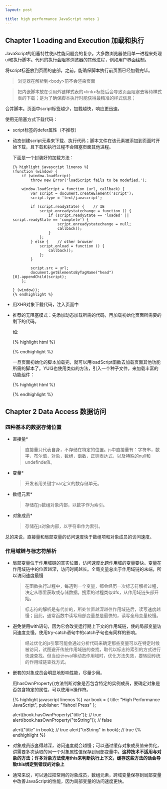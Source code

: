```yaml
---
layout: post

title: high performance JavaScript notes 1
---
```


## Chapter 1 Loading and Execution 加载和执行 ##

JavaScript的阻塞特性使js性能问题变的复杂。大多数浏览器使用单一进程来处理ui和执行脚本。代码的执行会阻塞浏览器的其他进程，例如用户界面绘制。

将script标签放到页面的底部，</body>之前。能确保脚本执行前页面已经加载完毕。

> 浏览器在解析到\<body\>前不会渲染页面

> 把内嵌脚本放在引用外链样式表的\<link\>标签后会导致页面阻塞去等待样式表的下载；是为了确保脚本执行时能获得最精准的样式信息；

合并脚本。页面中script标签越少，加载越快，响应更迅速。

使用无阻塞方式下载代码：

* 	script标签的defer属性（不推荐）
* 	动态创建script元素来下载、执行代码；脚本文件在该元素被添加到页面时开始下载，且下载和执行过程不会阻塞页面其他进程。
    
	下面是一个封装好的加载方法：
		 
		{% highlight javascript linenos %}
		(function (window) {
		    if (window.loadScript) 
		        throw new Error('loadScript fails to be modefied.');
		        
		    window.loadScript = function (url, callback) {
		        var script = document.createElement('script');
		        script.type = 'text/javascript';
		
		        if (script.readyState) {    // IE
		            script.onreadystatechange = function () {
		                if (script.readyState == 'loaded' || script.readyState == 'complete') {
		                    script.onreadystatechange = null;
		                    callback();
		                }
		            };
		        } else {    // other browser
		            script.onload = function () {
		                callback();
		            };
		        }
		
		        script.src = url;
		        document.getElementsByTagName("head")[0].appendChild(script);
		    };
		
		} (window));
		{% endhighlight %}

* 	用XHR对象下载代码，注入页面中
* 	推荐的无阻塞模式：先添加动态加载所需的代码，再加载初始化页面所需要的剩下的代码。

  	如:
 
	{% highlight html %}
	<script type="text/javascript" src="loader.js"></script>
	<script type="text/javascript">
	    loadScript("the-rest.js", function () {
	        app.init();
	    });
	</script>
	{% endhighlight %}
	
 	一旦页面初始化的脚本加载完，就可以用loadScript函数去加载页面其他功能所需的脚本了。YUI3也使用类似的方法，引入一个种子文件，来加载丰富的功能组件：

 	
	{% highlight html %}
	<script type="text/javascript" src="http://yui.yahooapis.com/combo?3.0.0/build/yui/yui-min.js"></script>
	<script type="text/javascript">
		YUI().use('dom', function (Y) {
		    Y.DOM.addClass(document.body, 'loaded');
		});
	</script>
	{% endhighlight %}

 
## Chapter 2 Data Access 数据访问 ##

### 四种基本的数据存储位置 ###

* 	直接量* 	
	> 直接量只代表自身，不存储在特定的位置。js中直接量有：字符串，数字，布尔值，对象，数组，函数，正则表达式，以及特殊的null和undefinde值。
	
* 	变量* 	
	> 开发者用关键字var定义的数存储单元。
	
* 	数组元素* 	
	> 存储在js数组对象内部，以数字作为索引。	
* 	对象成员* 	
	> 存储在js对象内部，以字符串作为索引。
	
总的来说，直接量和局部变量的访问速度快于数组项和对象成员的访问速度。

### 作用域链与标志符解析 ###

* 	局部变量位于作用域链的其实位置，访问速度比跨作用域的变量要快。变量在作用域链中的位置越深，访问时间越长。全局变量总出于作用域链的末端，所以访问速度最慢 	
	> 在函数执行过程中，每遇到一个变量，都会经历一次标志符解析过程，决定从哪里获取或存储数据。搜索的过程类似dfs，从作用域链头部开始。
	
	> 标志符的解析是有代价的，所处位置越深越往作用域链后，读写速度越慢；因此，通常函数中读写局部变量总是最快的，读写全局变量较慢。
	
* 	避免使用with语句，因为它会改变运行期上下文的作用域链，使的局部变量访问速度变慢。使用try-catch语句中的catch子句也有同样的影响。
	
	> 经过优化的js引擎可能会通过分析代码来确定那些变量可以在特定时候被访问，试图避开传统作用域链的查找，取代以标志符索引的方式进行快速查找。但当设计eval等动态作用域时，优化方法失效，要转回传统的作用域链查找方式。
	
* 	嵌套的对象成员会明显地影响性能，尽量少用。

  	用hasOwnProperty()方法判断对象是否包含特定的实例成员，要确定对象是否包含特定的属性，可以使用in操作符。
  
	{% highlight javascript linenos %}
	var book = {
	    title: "High Performance JavaScript",
	    publisher: "Yahoo! Press"
	};
	
	alert(book.hasOwnProperty("title"));    // true
	alert(book.hasOwnProperty("toString")); // false
	
	alert("title" in book);                 // true
	alert("toString" in book);              // true
	{% endhighlight %}
  		
* 	对象成员嵌套得越深，访问速度就会越慢；可以通过缓存对象成员值来优化，讲需要多次读取的同一个对象属性值保存到局部变量中。**这种技术不适用与对象的方法；许多对象方法使用this来判断执行上下文，缓存这些方法的话会导致this绑定到错误的对象上**

* 	通常来说，可以通过把常用的对象成员，数组元素，跨域变量保存到局部变量中改善JavaScript的性能，因为局部变量的访问速度更快。
